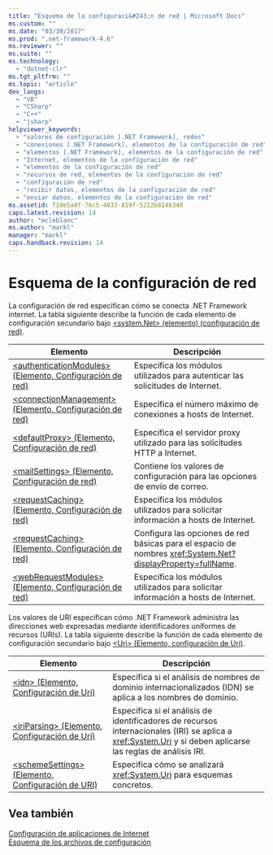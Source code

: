 ```yaml
---
title: "Esquema de la configuraci&#243;n de red | Microsoft Docs"
ms.custom: ""
ms.date: "03/30/2017"
ms.prod: ".net-framework-4.6"
ms.reviewer: ""
ms.suite: ""
ms.technology: 
  - "dotnet-clr"
ms.tgt_pltfrm: ""
ms.topic: "article"
dev_langs: 
  - "VB"
  - "CSharp"
  - "C++"
  - "jsharp"
helpviewer_keywords: 
  - "valores de configuración [.NET Framework], redes"
  - "conexiones [.NET Framework], elementos de la configuración de red"
  - "elementos [.NET Framework], elementos de la configuración de red"
  - "Internet, elementos de la configuración de red"
  - "elementos de la configuración de red"
  - "recursos de red, elementos de la configuración de red"
  - "configuración de red"
  - "recibir datos, elementos de la configuración de red"
  - "enviar datos, elementos de la configuración de red"
ms.assetid: f1de5a0f-76c5-4833-819f-5222b8146340
caps.latest.revision: 14
author: "mcleblanc"
ms.author: "markl"
manager: "markl"
caps.handback.revision: 14
---
```

# Esquema de la configuraci&#243;n de red
La configuración de red especifican cómo se conecta .NET Framework internet.  La tabla siguiente describe la función de cada elemento de configuración secundario bajo [\<system.Net\> \(elemento\) \(configuración de red\)](../../../../../docs/framework/configure-apps/file-schema/network/system-net-element-network-settings.md).  
  
|Elemento|Descripción|  
|--------------|-----------------|  
|[\<authenticationModules\> \(Elemento, Configuración de red\)](../../../../../docs/framework/configure-apps/file-schema/network/authenticationmodules-element-network-settings.md)|Especifica los módulos utilizados para autenticar las solicitudes de Internet.|  
|[\<connectionManagement\> \(Elemento, Configuración de red\)](../../../../../docs/framework/configure-apps/file-schema/network/connectionmanagement-element-network-settings.md)|Especifica el número máximo de conexiones a hosts de Internet.|  
|[\<defaultProxy\> \(Elemento, Configuración de red\)](../../../../../docs/framework/configure-apps/file-schema/network/defaultproxy-element-network-settings.md)|Especifica el servidor proxy utilizado para las solicitudes HTTP a Internet.|  
|[\<mailSettings\> \(Elemento, Configuración de red\)](../../../../../docs/framework/configure-apps/file-schema/network/mailsettings-element-network-settings.md)|Contiene los valores de configuración para las opciones de envío de correo.|  
|[\<requestCaching\> \(Elemento, Configuración de red\)](../../../../../docs/framework/configure-apps/file-schema/network/requestcaching-element-network-settings.md)|Especifica los módulos utilizados para solicitar información a hosts de Internet.|  
|[\<requestCaching\> \(Elemento, Configuración de red\)](../../../../../docs/framework/configure-apps/file-schema/network/requestcaching-element-network-settings.md)|Configura las opciones de red básicas para el espacio de nombres <xref:System.Net?displayProperty=fullName>.|  
|[\<webRequestModules\> \(Elemento, Configuración de red\)](../../../../../docs/framework/configure-apps/file-schema/network/webrequestmodules-element-network-settings.md)|Especifica los módulos utilizados para solicitar información a hosts de Internet.|  
  
 Los valores de URI especifican cómo .NET Framework administra las direcciones web expresadas mediante identificadores uniformes de recursos \(URIs\).  La tabla siguiente describe la función de cada elemento de configuración secundario bajo [\<Uri\> \(Elemento, configuración de Uri\)](../../../../../docs/framework/configure-apps/file-schema/network/uri-element-uri-settings.md).  
  
|Elemento|Descripción|  
|--------------|-----------------|  
|[\<idn\> \(Elemento, Configuración de Uri\)](../../../../../docs/framework/configure-apps/file-schema/network/idn-element-uri-settings.md)|Especifica si el análisis de nombres de dominio internacionalizados \(IDN\) se aplica a los nombres de dominio.|  
|[\<iriParsing\> \(Elemento, Configuración de Uri\)](../../../../../docs/framework/configure-apps/file-schema/network/iriparsing-element-uri-settings.md)|Especifica si el análisis de identificadores de recursos internacionales \(IRI\) se aplica a <xref:System.Uri> y si deben aplicarse las reglas de análisis IRI.|  
|[\<schemeSettings\> \(Elemento, Configuración de URI\)](../../../../../docs/framework/configure-apps/file-schema/network/schemesettings-element-uri-settings.md)|Especifica cómo se analizará <xref:System.Uri> para esquemas concretos.|  
  
## Vea también  
 [Configuración de aplicaciones de Internet](../../../../../docs/framework/network-programming/configuring-internet-applications.md)   
 [Esquema de los archivos de configuración](../../../../../docs/framework/configure-apps/file-schema/index.md)